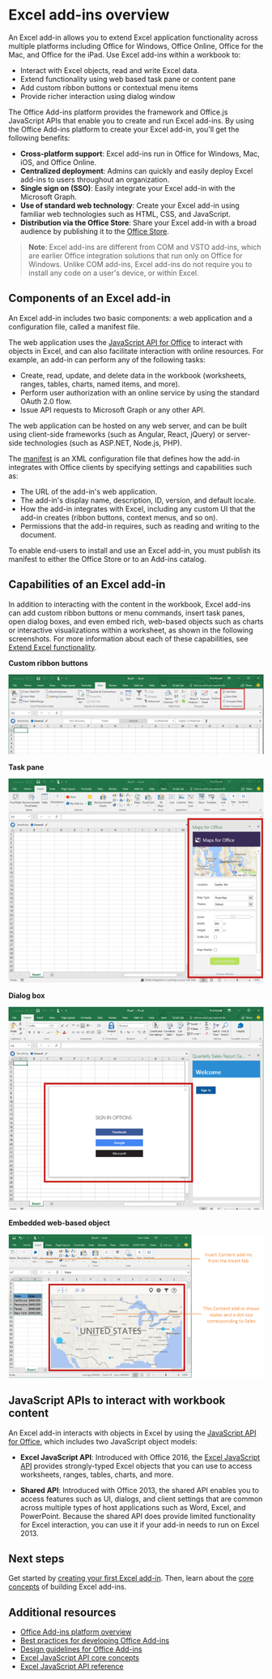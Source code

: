 # Excel add-ins overview

An Excel add-in allows you to extend Excel application functionality across multiple platforms including Office for Windows, Office Online, Office for the Mac, and Office for the iPad. Use Excel add-ins within a workbook to:

- Interact with Excel objects, read and write Excel data. 
- Extend functionality using web based task pane or content pane 
- Add custom ribbon buttons or contextual menu items
- Provide richer interaction using dialog window 

The Office Add-ins platform provides the framework and Office.js JavaScript APIs that enable you to create and run Excel add-ins. By using the Office Add-ins platform to create your Excel add-in, you'll get the following benefits:

* **Cross-platform support**: Excel add-ins run in Office for Windows, Mac, iOS, and Office Online.
* **Centralized deployment**: Admins can quickly and easily deploy Excel add-ins to users throughout an organization.
* **Single sign on (SSO)**: Easily integrate your Excel add-in with the Microsoft Graph.
* **Use of standard web technology**: Create your Excel add-in using familiar web technologies such as HTML, CSS, and JavaScript.
* **Distribution via the Office Store**: Share your Excel add-in with a broad audience by publishing it to the [Office Store](https://store.office.com/en-us/appshome.aspx).

> **Note**: Excel add-ins are different from COM and VSTO add-ins, which are earlier Office integration solutions that run only on Office for Windows. Unlike COM add-ins, Excel add-ins do not require you to install any code on a user's device, or within Excel. 

## Components of an Excel add-in 

An Excel add-in includes two basic components: a web application and a configuration file, called a manifest file. 

The web application uses the [JavaScript API for Office](../../reference/add-ins/javascript-api-for-office.md?product=excel) to interact with objects in Excel, and can also facilitate interaction with online resources. For example, an add-in can perform any of the following tasks:

* Create, read, update, and delete data in the workbook (worksheets, ranges, tables, charts, named items, and more).
* Perform user authorization with an online service by using the standard OAuth 2.0 flow.
* Issue API requests to Microsoft Graph or any other API.

The web application can be hosted on any web server, and can be built using client-side frameworks (such as Angular, React, jQuery) or server-side technologies (such as ASP.NET, Node.js, PHP).

The [manifest](../overview/add-in-manifests.md?product=excel) is an XML configuration file that defines how the add-in integrates with Office clients by specifying settings and capabilities such as: 

* The URL of the add-in's web application.
* The add-in's display name, description, ID, version, and default locale.
* How the add-in integrates with Excel, including any custom UI that the add-in creates (ribbon buttons, context menus, and so on).
* Permissions that the add-in requires, such as reading and writing to the document.

To enable end-users to install and use an Excel add-in, you must publish its manifest to either the Office Store or to an Add-ins catalog. 

## Capabilities of an Excel add-in

In addition to interacting with the content in the workbook, Excel add-ins can add custom ribbon buttons or menu commands, insert task panes, open dialog boxes, and even embed rich, web-based objects such as charts or interactive visualizations within a worksheet, as shown in the following screenshots. For more information about each of these capabilities, see [Extend Excel functionality](excel-add-ins-extend-excel.md?product=excel).

**Custom ribbon buttons**

![Add-in commands](images/Excel_add-in_commands.png)

**Task pane**

![Add-in task pane](images/Excel_add-in_task_pane.png)

**Dialog box**

![Add-in dialog box](images/Excel_add-in_dialog.png)

**Embedded web-based object**

![Content add-in](images/Excel_add-in_content.png)

## JavaScript APIs to interact with workbook content

An Excel add-in interacts with objects in Excel by using the [JavaScript API for Office](../../reference/add-ins/javascript-api-for-office.md?product=excel), which includes two JavaScript object models:

* **Excel JavaScript API**: Introduced with Office 2016, the [Excel JavaScript API](../../reference/excel/excel-add-ins-reference-overview.md?product=excel) provides strongly-typed Excel objects that you can use to access worksheets, ranges, tables, charts, and more. 

* **Shared API**: Introduced with Office 2013, the shared API enables you to access features such as UI, dialogs, and client settings that are common across multiple types of host applications such as Word, Excel, and PowerPoint. Because the shared API does provide limited functionality for Excel interaction, you can use it if your add-in needs to run on Excel 2013.

## Next steps

Get started by [creating your first Excel add-in](excel-add-ins-get-started-overview.md?product=excel). Then, learn about the [core concepts](excel-add-ins-core-concepts.md?product=excel) of building Excel add-ins.

## Additional resources

- [Office Add-ins platform overview](../overview/office-add-ins.md?product=excel)
- [Best practices for developing Office Add-ins](../overview/add-in-development-best-practices.md?product=excel)
- [Design guidelines for Office Add-ins](../design/add-in-design.md?product=excel)
- [Excel JavaScript API core concepts](excel-add-ins-core-concepts.md?product=excel)
- [Excel JavaScript API reference](../../reference/excel/excel-add-ins-reference-overview.md?product=excel)
